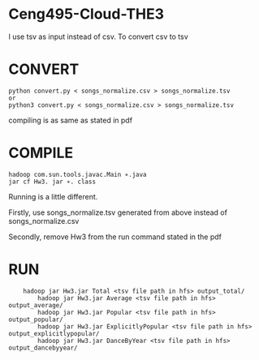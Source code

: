 # Ceng495-Cloud-THE3

I use tsv as input instead of csv. To convert csv to tsv

# CONVERT

```
python convert.py < songs_normalize.csv > songs_normalize.tsv
or
python3 convert.py < songs_normalize.csv > songs_normalize.tsv
```
compiling is as same as stated in pdf

# COMPILE

```
hadoop com.sun.tools.javac.Main ∗.java
jar cf Hw3. jar ∗. class
```
Running is a little different. 

Firstly, use songs_normalize.tsv generated from above instead of songs_normalize.csv

Secondly, remove Hw3 from the run command stated in the pdf

# RUN

```
	hadoop jar Hw3.jar Total <tsv file path in hfs> output_total/
        hadoop jar Hw3.jar Average <tsv file path in hfs> output_average/
        hadoop jar Hw3.jar Popular <tsv file path in hfs> output_popular/
        hadoop jar Hw3.jar ExplicitlyPopular <tsv file path in hfs> output_explicitlypopular/
        hadoop jar Hw3.jar DanceByYear <tsv file path in hfs> output_dancebyyear/

```


